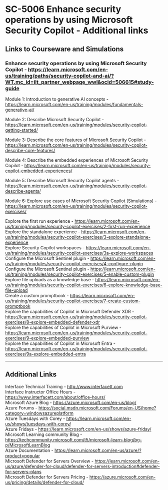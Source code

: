 # SC-5006 Enhance security operations by using Microsoft Security Copilot - Additional links<br>

## Links to Courseware and Simulations

### Enhance security operations by using Microsoft Security Copilot - https://learn.microsoft.com/en-us/training/paths/security-copilot-and-ai/?WT.mc_id=ilt_partner_webpage_wwl&ocid=506615#study-guide<br>

Module 1: Introduction to generative AI concepts - https://learn.microsoft.com/en-us/training/modules/fundamentals-generative-ai/<br>

Module 2: Describe Microsoft Security Copilot - https://learn.microsoft.com/en-us/training/modules/security-copilot-getting-started/<br>

Module 3: Describe the core features of Microsoft Security Copilot - https://learn.microsoft.com/en-us/training/modules/security-copilot-describe-core-features/<br>

Module 4: Describe the embedded experiences of Microsoft Security Copilot - https://learn.microsoft.com/en-us/training/modules/security-copilot-embedded-experiences/<br>

Module 5: Describe Microsoft Security Copilot agents - https://learn.microsoft.com/en-us/training/modules/security-copilot-describe-agents/<br>

Module 6: Explore use cases of Microsoft Security Copilot (Simulations) - https://learn.microsoft.com/en-us/training/modules/security-copilot-exercises/<br>

Explore the first run experience - https://learn.microsoft.com/en-us/training/modules/security-copilot-exercises/2-first-run-experience<br>
Explore the standalone experience - https://learn.microsoft.com/en-us/training/modules/security-copilot-exercises/3-explore-standalone-experience<br>
Explore Security Copilot workspaces - https://learn.microsoft.com/en-us/training/modules/security-copilot-exercises/3a-explore-workspaces<br>
Configure the Microsoft Sentinel plugin - https://learn.microsoft.com/en-us/training/modules/security-copilot-exercises/4-configure-plugin<br>
Configure the Microsoft Sentinel plugin - https://learn.microsoft.com/en-us/training/modules/security-copilot-exercises/5-enable-custom-plugin<br>
Explore file uploads as a knowledge base - https://learn.microsoft.com/en-us/training/modules/security-copilot-exercises/6-explore-knowledge-base-file-upload<br>
Create a custom promptbook - https://learn.microsoft.com/en-us/training/modules/security-copilot-exercises/7-create-custom-promptbook<br>
Explore the capabilities of Copilot in Microsoft Defender XDR - https://learn.microsoft.com/en-us/training/modules/security-copilot-exercises/8-explore-embedded-defender-xdr<br>
Explore the capabilities of Copilot in Microsoft Purview - https://learn.microsoft.com/en-us/training/modules/security-copilot-exercises/9-explore-embedded-purview<br>
Explore the capabilities of Copilot in Microsoft Entra - https://learn.microsoft.com/en-us/training/modules/security-copilot-exercises/9a-explore-embedded-entra<br>

------------------------------------------------------------------------------------------------------------

## Additional Links

Interface Technical Training - http://www.interfacett.com<br>
Interface Instructor Office Hours - https://www.interfacett.com/about/office-hours/<br>
Microsoft Azure Blog - https://azure.microsoft.com/en-us/blog/<br>
Azure Forums - https://social.msdn.microsoft.com/Forums/en-US/home?category=windowsazureplatform<br>
Azure Tuesdays with Corey - https://learn.microsoft.com/en-us/shows/tuesdays-with-corey/<br>
Azure Fridays - https://learn.microsoft.com/en-us/shows/azure-friday/<br>
Microsoft Learning community Blog - https://techcommunity.microsoft.com/t5/microsoft-learn-blog/bg-p/MicrosoftLearnBlog<br>
Azure Documentation - https://learn.microsoft.com/en-us/azure/?product=popular<br>
Microsoft Defender for Servers Overview - https://learn.microsoft.com/en-us/azure/defender-for-cloud/defender-for-servers-introduction#defender-for-servers-plans<br>
Microsoft Defender for Servers Pricing - https://azure.microsoft.com/en-us/pricing/details/defender-for-cloud/<br>



